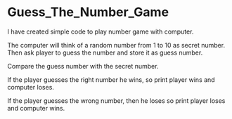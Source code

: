 # Guess_The_Number_Game
I have created simple code to play number game with computer.

The computer will think of a random number from 1 to 10 as secret number. Then ask player to guess the number and store it as guess number.

Compare the guess number with the secret number.

If the player guesses the right number he wins, so print player wins and computer loses.

If the player guesses the wrong number, then he loses so print player loses and computer wins.
